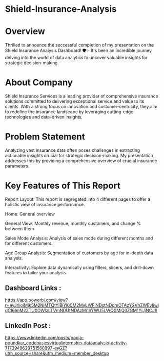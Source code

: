 # Shield-Insurance-Analysis

 # Overview
Thrilled to announce the successful completion of my presentation on the Shield Insurance Analysis Dashboard! 🛡️✨ It's been an incredible journey delving into the world of data analytics to uncover valuable insights for strategic decision-making.

# About Company
Shield Insurance Services is a leading provider of comprehensive insurance solutions committed to delivering exceptional service and value to its clients. With a strong focus on innovation and customer-centricity, they aim to redefine the insurance landscape by leveraging cutting-edge technologies and data-driven insights.

# Problem Statement
Analyzing vast insurance data often poses challenges in extracting actionable insights crucial for strategic decision-making. My presentation addresses this by providing a comprehensive overview of crucial insurance parameters.

# Key Features of This Report
Report Layout: This report is segregated into 4 different pages to offer a holistic view of insurance performance.

Home: General overview

General View: Monthly revenue, monthly customers, and change % between them.

Sales Mode Analysis: Analysis of sales mode during different months and for different customers.

Age Group Analysis: Segmentation of customers by age for in-depth data analysis.

Interactivity: Explore data dynamically using filters, slicers, and drill-down features to tailor your analysis.


## Dashboard Links : 
https://app.powerbi.com/view?r=eyJrIjoiMjk5M2NiMTQtYjBiYi00M2MyLWFiNDctNDdmOTAzY2VhZWEyIiwidCI6ImM2ZTU0OWIzLTVmNDUtNDAzMi1hYWU5LWQ0MjQ0ZGM1YjJjNCJ9
## LinkedIn Post : 
https://www.linkedin.com/posts/pooja-poundkar_codebasicsvirtualinternship-dataanalysis-activity-7173949628751568897-eyGZ?utm_source=share&utm_medium=member_desktop


